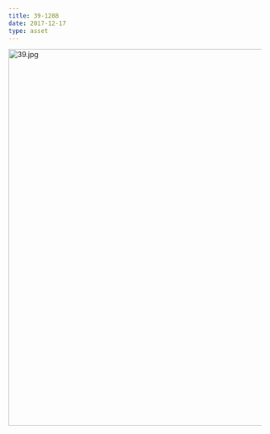 ```yaml
---
title: 39-1288
date: 2017-12-17
type: asset
---
```

<img src="https://histologylab.ctl.columbia.edu/assets/images/39.jpg" height="750" alt="39.jpg" style="margin: 0;padding: 0;border: 0;">
